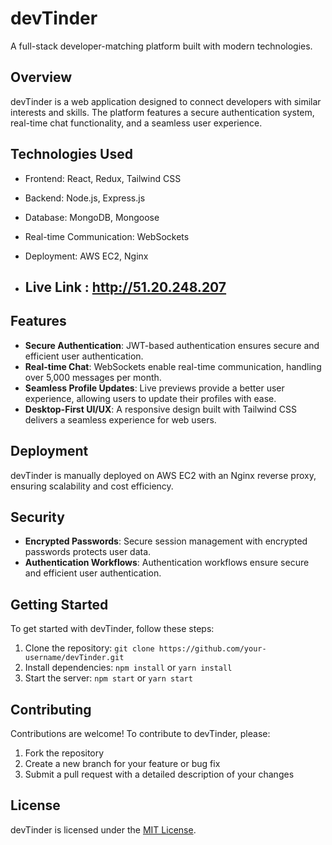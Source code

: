 # devTinder
A full-stack developer-matching platform built with modern technologies.

## Overview

devTinder is a web application designed to connect developers with similar interests and skills. The platform features a secure authentication system, real-time chat functionality, and a seamless user experience.

## Technologies Used

* Frontend: React, Redux, Tailwind CSS
* Backend: Node.js, Express.js
* Database: MongoDB, Mongoose
* Real-time Communication: WebSockets
* Deployment: AWS EC2, Nginx

* ## Live Link : http://51.20.248.207 

## Features

* **Secure Authentication**: JWT-based authentication ensures secure and efficient user authentication.
* **Real-time Chat**: WebSockets enable real-time communication, handling over 5,000 messages per month.
* **Seamless Profile Updates**: Live previews provide a better user experience, allowing users to update their profiles with ease.
* **Desktop-First UI/UX**: A responsive design built with Tailwind CSS delivers a seamless experience for web users.

## Deployment

devTinder is manually deployed on AWS EC2 with an Nginx reverse proxy, ensuring scalability and cost efficiency.

## Security

* **Encrypted Passwords**: Secure session management with encrypted passwords protects user data.
* **Authentication Workflows**: Authentication workflows ensure secure and efficient user authentication.

## Getting Started

To get started with devTinder, follow these steps:

1. Clone the repository: `git clone https://github.com/your-username/devTinder.git`
2. Install dependencies: `npm install` or `yarn install`
3. Start the server: `npm start` or `yarn start`

## Contributing

Contributions are welcome! To contribute to devTinder, please:

1. Fork the repository
2. Create a new branch for your feature or bug fix
3. Submit a pull request with a detailed description of your changes

## License

devTinder is licensed under the [MIT License](https://opensource.org/licenses/MIT).

